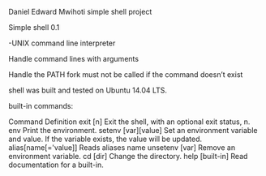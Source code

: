 Daniel Edward Mwihoti simple shell project

Simple shell 0.1

-UNIX command line interpreter

Handle command lines with arguments

Handle the PATH
fork must not be called if the command doesn’t exist

shell was built and tested on Ubuntu 14.04 LTS.

built-in commands:

Command	Definition
exit [n]	Exit the shell, with an optional exit status, n.
env	Print the environment.
setenv [var][value]	Set an environment variable and value. If the variable exists, the value will be updated.
alias[name[='value]]	Reads aliases name
unsetenv [var]	Remove an environment variable.
cd [dir]	Change the directory.
help [built-in]	Read documentation for a built-in.
